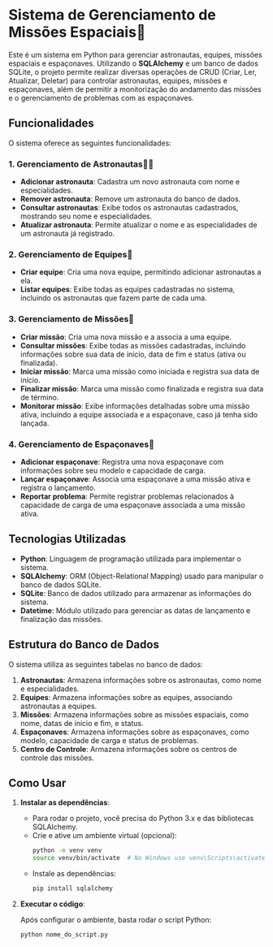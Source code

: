 # Sistema de Gerenciamento de Missões Espaciais🚀

Este é um sistema em Python para gerenciar astronautas, equipes, missões espaciais e espaçonaves. Utilizando o **SQLAlchemy** e um banco de dados SQLite, o projeto permite realizar diversas operações de CRUD (Criar, Ler, Atualizar, Deletar) para controlar astronautas, equipes, missões e espaçonaves, além de permitir a monitorização do andamento das missões e o gerenciamento de problemas com as espaçonaves.

## Funcionalidades

O sistema oferece as seguintes funcionalidades:

### 1. Gerenciamento de Astronautas👨‍🚀
- **Adicionar astronauta**: Cadastra um novo astronauta com nome e especialidades.
- **Remover astronauta**: Remove um astronauta do banco de dados.
- **Consultar astronautas**: Exibe todos os astronautas cadastrados, mostrando seu nome e especialidades.
- **Atualizar astronauta**: Permite atualizar o nome e as especialidades de um astronauta já registrado.

### 2. Gerenciamento de Equipes👥
- **Criar equipe**: Cria uma nova equipe, permitindo adicionar astronautas a ela.
- **Listar equipes**: Exibe todas as equipes cadastradas no sistema, incluindo os astronautas que fazem parte de cada uma.

### 3. Gerenciamento de Missões🌙
- **Criar missão**: Cria uma nova missão e a associa a uma equipe.
- **Consultar missões**: Exibe todas as missões cadastradas, incluindo informações sobre sua data de início, data de fim e status (ativa ou finalizada).
- **Iniciar missão**: Marca uma missão como iniciada e registra sua data de início.
- **Finalizar missão**: Marca uma missão como finalizada e registra sua data de término.
- **Monitorar missão**: Exibe informações detalhadas sobre uma missão ativa, incluindo a equipe associada e a espaçonave, caso já tenha sido lançada.

### 4. Gerenciamento de Espaçonaves🚀
- **Adicionar espaçonave**: Registra uma nova espaçonave com informações sobre seu modelo e capacidade de carga.
- **Lançar espaçonave**: Associa uma espaçonave a uma missão ativa e registra o lançamento.
- **Reportar problema**: Permite registrar problemas relacionados à capacidade de carga de uma espaçonave associada a uma missão ativa.

## Tecnologias Utilizadas

- **Python**: Linguagem de programação utilizada para implementar o sistema.
- **SQLAlchemy**: ORM (Object-Relational Mapping) usado para manipular o banco de dados SQLite.
- **SQLite**: Banco de dados utilizado para armazenar as informações do sistema.
- **Datetime**: Módulo utilizado para gerenciar as datas de lançamento e finalização das missões.

## Estrutura do Banco de Dados

O sistema utiliza as seguintes tabelas no banco de dados:

1. **Astronautas**: Armazena informações sobre os astronautas, como nome e especialidades.
2. **Equipes**: Armazena informações sobre as equipes, associando astronautas a equipes.
3. **Missões**: Armazena informações sobre as missões espaciais, como nome, datas de início e fim, e status.
4. **Espaçonaves**: Armazena informações sobre as espaçonaves, como modelo, capacidade de carga e status de problemas.
5. **Centro de Controle**: Armazena informações sobre os centros de controle das missões.

## Como Usar

1. **Instalar as dependências**:
   
   - Para rodar o projeto, você precisa do Python 3.x e das bibliotecas SQLAlchemy. 
   - Crie e ative um ambiente virtual (opcional):
     ```bash
     python -m venv venv
     source venv/bin/activate  # No Windows use venv\Scripts\activate
     ```
   - Instale as dependências:
     ```bash
     pip install sqlalchemy
     ```

2. **Executar o código**:
   
   Após configurar o ambiente, basta rodar o script Python:
   ```bash
   python nome_do_script.py
